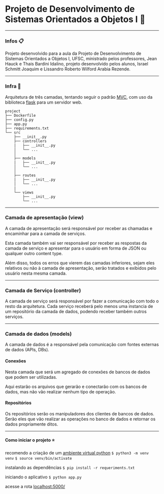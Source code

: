 # Projeto de Desenvolvimento de Sistemas Orientados a Objetos I :file_folder:
---
### Infos :clipboard:

Projeto desenvolvido para a aula da Projeto de Desenvolvimento de Sistemas Orientados a Objetos I, UFSC, ministrado pelos professores, Jean Hauck e Thais Bardini Idalino, projeto desenvolvido pelos alunos, Israel Schmitt Joaquim e Lissandro Roberto Wilford Arabia Rezende.

---
### Infra :open_file_folder:

Arquitetura de três camadas, tentando seguir o padrão [MVC](https://en.wikipedia.org/wiki/Model%E2%80%93view%E2%80%93controller), com uso da biblioteca [flask](https://flask.palletsprojects.com/en/2.0.x/) para um servidor web.

```
project
├── Dockerfile
├── config.py
├── app.py
├── requirements.txt
└── src
    ├── __init__.py
    ├── controllers
    |   ├── __init__.py
    │   └── ...
    │
    ├── models
    |   ├── __init__.py
    │   └── ...
    │
    ├── routes
    |   ├── __init__.py
    │   └── ...
    |
    └── views
        ├── __init__.py
        └── ...
```
---
### Camada de apresentação (view)

A camada de apresentação será responsável por receber as chamadas e encaminhar para a camada de serviços.

Esta camada também vai ser responsável por receber as respostas da camada de serviço e apresentar para o usuário em forma de JSON ou qualquer outro content type.

Além disso, todos os erros que vierem das camadas inferiores, sejam eles relativos ou não à camada de apresentação, serão tratados e exibidos pelo usuário nesta mesma camada.

---
### Camada de Serviço (controller)

A camada de serviço será responsável por fazer a comunicação com todo o resto da arquitetura. Cada serviço receberá pelo menos uma instancia de um repositório da camada de dados, podendo receber também outros serviços.

---
### Camada de dados (models)

A camada de dados é a responsável pela comunicação com fontes externas de dados (APIs, DBs).

#### Conexões

Nesta camada que será um agregado de conexões de bancos de dados que podem ser utilizadas.

Aqui estarão os arquivos que gerarão e conectarão com os bancos de dados, mas não vão realizar nenhum tipo de operação.

#### Repositórios

Os repositórios serão os manipuladores dos clientes de bancos de dados. Serão eles que vão realizar as operações no banco de dados e retornar os dados propriamente ditos.

---
#### Como iniciar o projeto :star:

recomendo a criação de um [ambiente virtual python](https://docs.python.org/3/tutorial/venv.html)
```$ python3 -m venv venv```
```$ source venv/bin/activate```

instalando as dependências
```$ pip install -r requeriments.txt```

iniciando o aplicativo
```$ python app.py```

acesse a rota
[localhost:5000/](http://localhost:5000/)